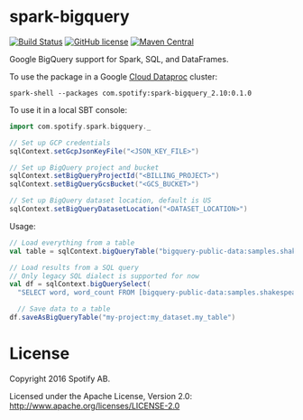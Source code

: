 spark-bigquery
==============

[![Build Status](https://travis-ci.org/spotify/spark-bigquery.svg?branch=master)](https://travis-ci.org/spotify/spark-bigquery)
[![GitHub license](https://img.shields.io/github/license/spotify/scio.svg)](./LICENSE)
[![Maven Central](https://img.shields.io/maven-central/v/com.spotify/spark-bigquery_2.11.svg)](https://maven-badges.herokuapp.com/maven-central/com.spotify/spark-bigquery_2.11)

Google BigQuery support for Spark, SQL, and DataFrames.

To use the package in a Google [Cloud Dataproc](https://cloud.google.com/dataproc/) cluster:

`spark-shell --packages com.spotify:spark-bigquery_2.10:0.1.0`

To use it in a local SBT console:

```scala
import com.spotify.spark.bigquery._

// Set up GCP credentials
sqlContext.setGcpJsonKeyFile("<JSON_KEY_FILE>")

// Set up BigQuery project and bucket
sqlContext.setBigQueryProjectId("<BILLING_PROJECT>")
sqlContext.setBigQueryGcsBucket("<GCS_BUCKET>")

// Set up BigQuery dataset location, default is US
sqlContext.setBigQueryDatasetLocation("<DATASET_LOCATION>")
```

Usage:

```scala
// Load everything from a table
val table = sqlContext.bigQueryTable("bigquery-public-data:samples.shakespeare")

// Load results from a SQL query
// Only legacy SQL dialect is supported for now
val df = sqlContext.bigQuerySelect(
  "SELECT word, word_count FROM [bigquery-public-data:samples.shakespeare]")

  // Save data to a table
df.saveAsBigQueryTable("my-project:my_dataset.my_table")
```

# License

Copyright 2016 Spotify AB.

Licensed under the Apache License, Version 2.0: http://www.apache.org/licenses/LICENSE-2.0
